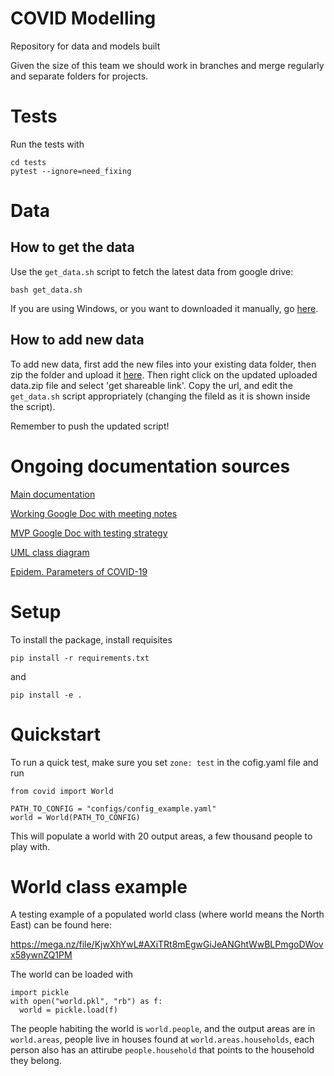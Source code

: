 # COVID Modelling

Repository for data and models built

Given the size of this team we should work in branches and merge regularly and separate folders for projects.

# Tests

Run the tests with

```
cd tests
pytest --ignore=need_fixing
```

# Data
## How to get the data

Use the ``get_data.sh`` script to fetch the latest data from google drive:

```
bash get_data.sh
```

If you are using Windows, or you want to downloaded it manually, go [here](https://drive.google.com/open?id=1A2rhq8JiCTOqOhUaSgFyIO01vDPnDUGj).

## How to add new data

To add new data, first add the new files into your existing data folder, then zip the folder and upload it [here](https://drive.google.com/open?id=1A2rhq8JiCTOqOhUaSgFyIO01vDPnDUGj). Then right click on the updated uploaded data.zip file and select 'get shareable link'. Copy the url, and edit the ``get_data.sh`` script appropriately (changing the fileId as it is shown inside the script). 

Remember to push the updated script!

# Ongoing documentation sources

[Main documentation](https://josephpb.github.io/covidmodelling)

[Working Google Doc with meeting notes](https://docs.google.com/document/d/1EwwHZ0s3uVWmkEdhiw94cqrhfoLsTu_Pay2H11LjVOw/edit)<br>

[MVP Google Doc with testing strategy](https://docs.google.com/document/d/1O0v6O3rOlCDKFD66Y9KbZTfKLQPgmP1ScuwrFv4sspo/edit?usp=sharing)

[UML class diagram](https://drive.google.com/file/d/1YMUAePtUvx1xLVObjnz1n5IkDfJOkmD8/view)

[Epidem. Parameters of COVID-19](https://docs.google.com/document/d/1724PeV7bg9V0JRuQE1vpktB08bFWDmjHrd6HKyOG1Ns/edit#heading=h.xiukf7vmhszk)



# Setup

To install the package, install requisites

``pip install -r requirements.txt``

and

``pip install -e .``

# Quickstart

To run a quick test, make sure you set `zone: test` in the cofig.yaml file and run

```
from covid import World

PATH_TO_CONFIG = "configs/config_example.yaml"
world = World(PATH_TO_CONFIG)

```
This will populate a world with 20 output areas, a few thousand people to play with.


# World class example

A testing example of a populated world class (where world means the North East) can be found here:

https://mega.nz/file/KjwXhYwL#AXiTRt8mEgwGiJeANGhtWwBLPmgoDWovx58ywnZQ1PM

The world can be loaded with

```
import pickle
with open("world.pkl", "rb") as f:
  world = pickle.load(f)
```

The people habiting the world is ``world.people``, and the output areas are in ``world.areas``, people live in houses found at ``world.areas.households``, each person also has an attirube ``people.household`` that points to the household they belong.
